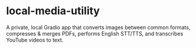 # local-media-utility
A private, local Gradio app that converts images between common formats, compresses &amp; merges PDFs, performs English STT/TTS, and transcribes YouTube videos to text.
